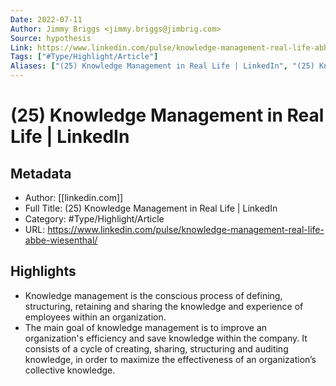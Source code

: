 ```yaml
---
Date: 2022-07-11
Author: Jimmy Briggs <jimmy.briggs@jimbrig.com>
Source: hypothesis
Link: https://www.linkedin.com/pulse/knowledge-management-real-life-abbe-wiesenthal/
Tags: ["#Type/Highlight/Article"]
Aliases: ["(25) Knowledge Management in Real Life | LinkedIn", "(25) Knowledge Management in Real Life | LinkedIn"]
---
```

# (25) Knowledge Management in Real Life | LinkedIn

## Metadata
- Author: [[linkedin.com]]
- Full Title: (25) Knowledge Management in Real Life | LinkedIn
- Category: #Type/Highlight/Article
- URL: https://www.linkedin.com/pulse/knowledge-management-real-life-abbe-wiesenthal/

## Highlights
- Knowledge management is the conscious process of defining, structuring, retaining and sharing the knowledge and experience of employees within an organization.
- The main goal of knowledge management is to improve an organization's efficiency and save knowledge within the company. It consists of a cycle of creating, sharing, structuring and auditing knowledge, in order to maximize the effectiveness of an organization’s collective knowledge.
